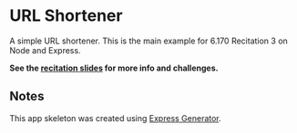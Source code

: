 # URL Shortener
A simple URL shortener. This is the main example for 6.170 Recitation 3 on Node and Express.

**See the [recitation slides](https://docs.google.com/presentation/d/1LR_y6JjAUqco63isfgxWTH1Qo2exH2gRc4Am_BC_GbQ/edit?usp=sharing) for more info and challenges.**

## Notes
This app skeleton was created using [Express Generator](https://expressjs.com/en/starter/generator.html).
